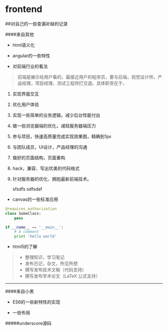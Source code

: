 # frontend


##对自己的一些查漏补缺的记录

####来自其他
* html语义化  

* angular的一些特性  

* 对前端行业的看法  
> 前端是展示给用户看的，最接近用户的程序员，要与后端，视觉设计师，产品经理，项目经理，测试工程师打交道。具体职责在于，
1. 实现界面交互
2. 优化用户体验
3. 实现一些简单的业务逻辑，减少后台性能付出
4. 做一些浏览器端的优化，减轻服务器端压力
5. 参与项目，快速高质量完成实现效果图，精确到1px
6. 与团队成员，UI设计，产品经理的沟通
7. 做好的页面结构，页面重构
8. hack，兼容、写出优美的代码格式
9. 针对服务器的优化、拥抱最新前端技术。

     sfsdfs
     sdfsdaf

* canvas的一些标准应用  

```python
@requires_authorization
class SomeClass:
    pass

if __name__ == '__main__':
    # A comment
    print 'hello world'
```

* html5的了解  
> * 整理知识，学习笔记
> * 发布日记，杂文，所见所想
> * 撰写发布技术文稿（代码支持）
> * 撰写发布学术论文（LaTeX 公式支持）
---
####来自小黑
* ES6的一些新特性的实现  

* 一些布局  

#####underscore源码  


